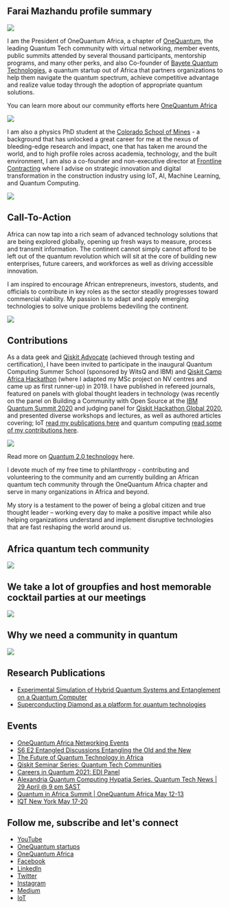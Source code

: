 ## Farai Mazhandu profile summary 

<img src="https://github.com/faraimazh/faraimazhandu.github.io/blob/main/images/CUboulder.jpeg">

I am the President of OneQuantum Africa, a chapter of [OneQuantum](https://onequantum.org/), the leading Quantum Tech community with virtual networking, member events, public summits attended by several thousand participants, mentorship programs, and many other perks, and also Co-founder of [Bayete Quantum Technologies](http://bayetequantum.tech/), a quantum startup out of Africa that partners organizations to help them navigate the quantum spectrum, achieve competitive advantage and realize value today through the adoption of appropriate quantum solutions. 

You can learn more about our community efforts here [OneQuantum Africa](https://onequantum.org/africa/)

<img src="https://github.com/faraimazh/faraimazhandu.github.io/blob/main/images/OQA_December_Event_Poster.png">

I am also a physics PhD student at the [Colorado School of Mines](https://quantumcreep.mines.edu/people/) - a background that has unlocked a great career for me at the nexus of bleeding-edge research and impact, one that has taken me around the world, and to high profile roles across academia, technology, and the built environment, I am also a co-founder and non-executive director at [Frontline Contracting](http://frontlinecontracting.co.za/) where I advise on strategic innovation and digital transformation in the construction industry using IoT, AI, Machine Learning, and Quantum Computing. 

<img src="https://github.com/faraimazh/faraimazhandu.github.io/blob/main/images/QTStartupsMap.png">

## Call-To-Action
Africa can now tap into a rich seam of advanced technology solutions that are being explored globally, opening up fresh ways to measure, process and transmit information. The continent cannot simply cannot afford to be left out of the quantum revolution which will sit at the core of building new enterprises, future careers, and workforces as well as driving accessible innovation.

I am inspired to encourage African entrepreneurs, investors, students, and officials to contribute in key roles as the sector steadily progresses toward commercial viability. My passion is to adapt and apply emerging technologies to solve unique problems bedeviling the continent.

<img src="https://github.com/faraimazh/faraimazhandu.github.io/blob/main/images/2021-03-17%2019_22_12-Post%20_%20Feed%20_%20LinkedIn%20and%208%20more%20pages%20-%20Personal%20-%20Microsoft%E2%80%8B%20Edge.png">

## Contributions
As a data geek and [Qiskit Advocate](https://qiskit.org/advocates) (achieved through testing and certification), I have been invited to participate in the inaugural Quantum Computing Summer School (sponsored by WitsQ and IBM) and [Qiskit Camp Africa Hackathon](https://qiskit.org/events/africa/) (where I adapted my MSc project on NV centres and came up as first runner-up) in 2019. I have published in refereed journals, featured on panels with global thought leaders in technology (was recently on the panel on Building a Community with Open Source at the [IBM Quantum Summit 2020](https://ibm.6connex.com/event/quantumsummit/login) and judging panel for [Qiskit Hackathon Global 2020](https://qiskithackathon.global.bemyapp.com/#/event), and presented diverse workshops and lectures, as well as authored articles covering; IoT [read my publications here](https://www.iotforall.com/author/faraimazhandu) and quantum computing [read some of my contributions here](https://medium.com/@faraimazhandu). 

<img src="https://github.com/faraimazh/faraimazhandu.github.io/blob/main/images/Physicsworld.png">

Read more on [Quantum 2.0 technology](https://physicsworld.com/a/quantum-2-0-technology-the-revolution-starts-in-the-december-2021-edition-of-physics-world/) here.

I devote much of my free time to philanthropy - contributing and volunteering to the community and am currently building an African quantum tech community through the OneQuantum Africa chapter and serve in many organizations in Africa and beyond.

My story is a testament to the power of being a global citizen and true thought leader – working every day to make a positive impact while also helping organizations understand and implement disruptive technologies that are fast reshaping the world around us.

## Africa quantum tech community
<img src="https://github.com/faraimazh/faraimazhandu.github.io/blob/main/QSS%20Wits%202019.png">

## We take a lot of groupfies and host memorable cocktail parties at our meetings
<img src="https://github.com/faraimazh/faraimazhandu.github.io/blob/main/images/OQA%20Summit%20Groupfie%2021920.jpeg">

## Why we need a community in quantum
<img src="https://github.com/faraimazh/faraimazhandu.github.io/blob/main/images/OneQuantum%20Africa%20_%20Why%20Quantum%20in%20Africa.png">

## Research Publications
- [Experimental Simulation of Hybrid Quantum Systems and Entanglement on a Quantum Computer](https://arxiv.org/pdf/1911.00897.pdf)
- [Superconducting Diamond as a platform for quantum technologies](https://www.researchgate.net/publication/340894777_Superconducting_Diamond_as_a_platform_for_quantum_technologies)

## Events
- [OneQuantum Africa Networking Events](https://www.runtheworld.today/app/invitation/38002)
- [S6 E2 Entangled Discussions Entangling the Old and the New](https://youtu.be/SrKtxHXEAag)
- [The Future of Quantum Technology in Africa](https://youtu.be/3vbV3Y0f6Pk)
- [Qiskit Seminar Series: Quantum Tech Communities](https://youtu.be/eDmIbJ_7i3c)
- [Careers in Quantum 2021: EDI Panel](https://youtu.be/WPDPO1SS6Nk)
- [Alexandria Quantum Computing Hypatia Series. Quantum Tech News | 29 April @ 9 pm SAST](https://www.eventbrite.co.uk/e/alexandria-quantum-computing-hypatia-series-registration-152056305503?fbclid=IwAR26ELJrGCiMMqiPAhp9EWzYU1FC6x5-nYwQRcGJnFvu3xQHBYWd_ZAhaUA)
- [Quantum in Africa Summit | OneQuantum Africa May 12-13](https://www.runtheworld.today/app/invitation/21920/)
- [IQT New York May 17-20](https://iqtevent.com/speakers/#)

## Follow me, subscribe and let's connect
- [YouTube](https://youtube.com/playlist?list=PLdNag-7k6pt3UXmmrCHMHlBnTRI9duaGE)
- [OneQuantum startups](https://onequantum.substack.com/)
- [OneQuantum Africa](https://onequantumafrica.substack.com/)
- [Facebook](https://www.facebook.com/farai.mazhandu/)
- [LinkedIn](https://www.linkedin.com/in/farai-mazhandu-83b5271b/)
- [Twitter](https://twitter.com/FaraiMazhandu)
- [Instagram](https://www.instagram.com/accredited_patriot/?hl=en)
- [Medium](https://medium.com/@faraimazhandu)
- [IoT](https://www.iotforall.com/author/faraimazhandu)
